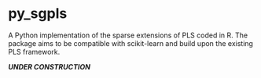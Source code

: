 # py_sgpls
A Python implementation of the sparse extensions of PLS coded in R. The package aims to be compatible with scikit-learn and build upon the existing PLS framework.

***UNDER CONSTRUCTION***
